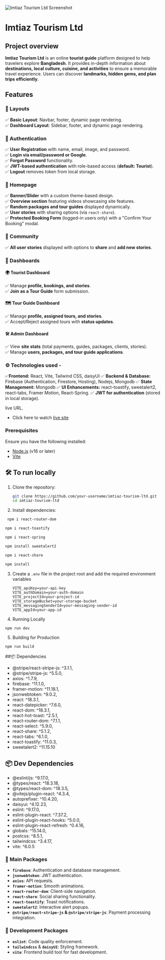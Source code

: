 ![Imtiaz Tourism Ltd Screenshot](https://i.ibb.co.com/B2v9gpmc/Screenshot-45.png)
# Imtiaz Tourism Ltd  

## Project overview 
**Imtiaz Tourism Ltd** is an online **tourist guide** platform designed to help travelers explore **Bangladesh**. It provides in-depth information about **destinations, local culture, cuisine, and activities** to ensure a memorable travel experience. Users can discover **landmarks, hidden gems, and plan trips efficiently**.  



## Features  

### 🔹 Layouts  
✅ **Basic Layout**: Navbar, footer, dynamic page rendering.  
✅ **Dashboard Layout**: Sidebar, footer, and dynamic page rendering.  

### 🔹 Authentication  
✅ **User Registration** with name, email, image, and password.  
✅ **Login via email/password or Google**.  
✅ **Forgot Password** functionality.  
✅ **JWT-based authentication** with role-based access (**default: Tourist**).  
✅ **Logout** removes token from local storage.  

### 🔹 Homepage  
✅ **Banner/Slider** with a custom theme-based design.  
✅ **Overview section** featuring videos showcasing site features.  
✅ **Random packages and tour guides** displayed dynamically.  
✅ **User stories** with sharing options (via `react-share`).  
✅ **Protected Booking Form** (logged-in users only) with a "Confirm Your Booking" modal.  

### 🔹 Community  
✅ **All user stories** displayed with options to **share** and **add new stories**.  

### 🔹 Dashboards  

#### **🌍 Tourist Dashboard**  
✅ Manage **profile, bookings, and stories**.  
✅ **Join as a Tour Guide** form submission.  

#### **🗺️ Tour Guide Dashboard**  
✅ Manage **profile, assigned tours, and stories**.  
✅ Accept/Reject assigned tours with **status updates**.  

#### **🛠️ Admin Dashboard**  
✅ View **site stats** (total payments, guides, packages, clients, stories).  
✅ Manage **users, packages, and tour guide applications**.  

### ⚙️ Technologies used  - 
✅**Frontend:** React, Vite, Tailwind CSS, daisyUI
✅ **Backend & Database:** Firebase (Authentication, Firestore, Hosting), Nodejs, Mongodb
✅ **State Management:** Mongodb
✅ **UI Enhancements:** react-toastify, sweetalert2, react-tabs, Framer Motion, React-Spring.
✅ **JWT for authentication** (stored in local storage).  

live URL.

- Click here to watch [live site](https://imtiaz-tourism-ltd.web.app/)


### Prerequisites  
Ensure you have the following installed:  
- [Node.js](https://nodejs.org/) (v16 or later)  
- [Vite](https://vitejs.dev/)  

## 🛠 To run locally 
1. Clone the repository:  
   ```bash
   git clone https://github.com/your-username/imtiaz-tourism-ltd.git
   cd imtiaz-tourism-ltd
   ```  
2. Install dependencies:  
  ```sh
   npm i react-router-dom
   ```
   ```sh
   npm i react-toastify
   ```
   ```sh
   npm i react-spring
   ```
   ```sh
   npm install sweetalert2
   ```
   ```sh
   npm i react-share
   ```
   ```sh
   npm install
   ```   
3. Create a `.env` file in the project root and add the required environment variables
   ```env
   VITE_apiKey=your-api-key
   VITE_authDomain=your-auth-domain
   VITE_projectId=your-project-id
   VITE_storageBucket=your-storage-bucket
   VITE_messagingSenderId=your-messaging-sender-id
   VITE_appId=your-app-id
   ``` 
4. Running Locally
```sh
npm run dev
```

5. Building for Production
```sh
npm run build
```
 


##📦 Dependencies
- @stripe/react-stripe-js: ^3.1.1,
- @stripe/stripe-js: ^5.5.0,
- axios: ^1.7.9,
- firebase: ^11.1.0,
- framer-motion: ^11.18.1,
- jsonwebtoken: ^9.0.2,
- react: ^18.3.1,
- react-datepicker: ^7.6.0,
- react-dom: ^18.3.1,
- react-hot-toast: ^2.5.1,
- react-router-dom: ^7.1.1,
- react-select: ^5.9.0,
- react-share: ^5.1.2,
- react-tabs: ^6.1.0,
- react-toastify: ^11.0.3,
- sweetalert2: ^11.15.10

 ## 📦 Dev Dependencies
- @eslint/js: ^9.17.0,
- @types/react: ^18.3.18,
- @types/react-dom: ^18.3.5,
- @vitejs/plugin-react: ^4.3.4,
- autoprefixer: ^10.4.20,
- daisyui: ^4.12.23,
- eslint: ^9.17.0,
- eslint-plugin-react: ^7.37.2,
- eslint-plugin-react-hooks: ^5.0.0,
- eslint-plugin-react-refresh: ^0.4.16,
- globals: ^15.14.0,
- postcss: ^8.5.1,
- tailwindcss: ^3.4.17,
- vite: ^6.0.5


### 🔹 Main Packages  
- **`firebase`**: Authentication and database management.  
- **`jsonwebtoken`**: JWT authentication.  
- **`axios`**: API requests.  
- **`framer-motion`**: Smooth animations.  
- **`react-router-dom`**: Client-side navigation.  
- **`react-share`**: Social sharing functionality.  
- **`react-toastify`**: Toast notifications.  
- **`sweetalert2`**: Interactive alert popups.  
- **`@stripe/react-stripe-js` & `@stripe/stripe-js`**: Payment processing integration.  

### 🔹 Development Packages  
- **`eslint`**: Code quality enforcement.  
- **`tailwindcss`** & **`daisyUI`**: Styling framework.  
- **`vite`**: Frontend build tool for fast development.  



